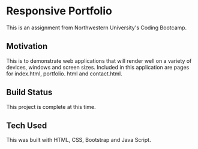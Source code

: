 
# Responsive Portfolio

This is an assignment from Northwestern University's Coding Bootcamp. 

## Motivation

This is to demonstrate web applications that will render well on a variety of devices, windows and screen sizes.  Included in this application are pages for index.html, portfolio. html and contact.html. 

## Build Status

This project is complete at this time.

## Tech Used

This was built with HTML, CSS, Bootstrap and Java Script.







